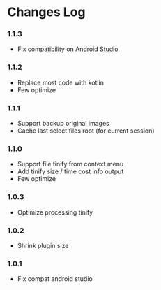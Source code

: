 Changes Log
===

### 1.1.3

- Fix compatibility on Android Studio

### 1.1.2

- Replace most code with kotlin
- Few optimize

### 1.1.1

- Support backup original images
- Cache last select files root (for current session)

### 1.1.0

- Support file tinify from context menu
- Add tinify size / time cost info output
- Few optimize

### 1.0.3

- Optimize processing tinify

### 1.0.2

- Shrink plugin size

### 1.0.1

- Fix compat android studio
